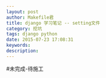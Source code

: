```yaml
---
layout: post
author: Makefile君
title: django 学习笔记 -- setting文件
category: 挖坑
tags: django python
date: 2015-07-23 17:08:31
keywords:
description:
---
```

#未完成-待施工
